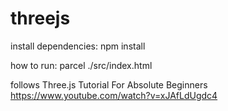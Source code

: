 # threejs

install dependencies:
npm install

how to run:
parcel ./src/index.html

follows 
Three.js Tutorial For Absolute Beginners 
https://www.youtube.com/watch?v=xJAfLdUgdc4